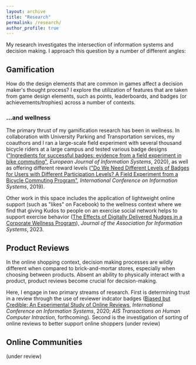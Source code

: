 ```yaml
---
layout: archive
title: "Research"
permalink: /research/
author_profile: true
---
```


My research investigates the intersection of information systems and decision making. I approach this question by a number of different angles:

## Gamification

How do the design elements that are common in games affect a decision maker's thought process? I explore the utilization of features that are taken from game design elements, such as points, leaderboards, and badges (or achievements/trophies) across a number of contexts.

### ...and wellness

The primary thrust of my gamification research has been in wellness. In collaboration with University Parking and Transportation services, my coauthors and I ran a large-scale field experiment with several thousand bicycle riders at a large campus and tested various badge designs (["Ingredients for successful badges: evidence from a field experiment in bike commuting"](https://www.tandfonline.com/doi/abs/10.1080/0960085X.2020.1808539), _European Journal of Information Systems_, 2020), as well as offering different reward levels (["Do We Need Different Levels of Badges for Users with Different Participation Levels? A Field Experiment from a Bicycle Commuting Program"](https://aisel.aisnet.org/icis2019/behavior_is/behavior_is/22/), _International Conference on Information Systems_, 2019).

Other work in this space includes the application of lightweight online support (such as "likes" on Facebook) to the wellness context where we find that giving Kudos to people on an exercise social network helps to support exercise behavior ([The Effects of Digitally Delivered Nudges in a Corporate Wellness Program](https://aisel.aisnet.org/jais/vol24/iss1/5/)), _Journal of the Association for Information Systems_, 2023.

## Product Reviews

In the online shopping context, decision making processes are wildly different when compared to brick-and-mortar stores, especially when choosing between products. Absent an ability to physically interact with a product, product reviews become crucial for decision-making.

Here, I engage in two primary streams of research. First is determining trust in a review through the use of reviewer indcator badges ([Biased but Credible: An Experimental Study of Online Reviews](https://aisel.aisnet.org/icis2020/hci_artintel/hci_artintel/15/), _International Conference on Information Systems_, 2020; _AIS Transactions on Human Computer Intraction_, forthcoming). Second is the investigation of sorting of online reviews to better support online shoppers (under review)

## Online Communities
(under review)